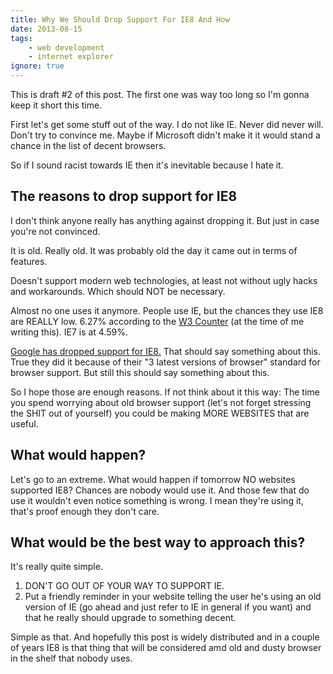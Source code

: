 ```yaml
---
title: Why We Should Drop Support For IE8 And How
date: 2013-08-15
tags:
    - web development
    - internet explorer
ignore: true
---
```

This is draft #2 of this post. The first one was way too long so I'm gonna keep it short this time.

First let's get some stuff out of the way. I do not like IE. Never did never will. Don't try to convince me. Maybe if Microsoft didn't make it it would stand a chance in the list of decent browsers.

So if I sound racist towards IE then it's inevitable because I hate it.

## The reasons to drop support for IE8

I don't think anyone really has anything against dropping it. But just in case you're not convinced.

It is old. Really old. It was probably old the day it came out in terms of features.

Doesn't support modern web technologies, at least not without ugly hacks and workarounds. Which should NOT be necessary.

Almost no one uses it anymore. People use IE, but the chances they use IE8 are REALLY low. 6.27% according to the
[W3 Counter](http://www.w3counter.com/globalstats.php) (at the time of me writing this). IE7 is at 4.59%.

[Google has dropped support for IE8.](http://googleappsupdates.blogspot.co.uk/2012/09/supporting-modern-browsers-internet.html) That should say something about this. True they did it because of their "3 latest versions of browser" standard for browser support. But still this should say something about this.

So I hope those are enough reasons. If not think about it this way: The time you spend worrying about old browser support (let's not forget stressing the SHIT out of yourself) you could be making MORE WEBSITES that are useful.

## What would happen?

Let's go to an extreme. What would happen if tomorrow NO websites supported IE8? Chances are nobody would use it. And those few that do use it wouldn't even notice something is wrong. I mean they're using it, that's proof enough they don't care.

## What would be the best way to approach this?

It's really quite simple.

1. DON'T GO OUT OF YOUR WAY TO SUPPORT IE.
1. Put a friendly reminder in your website telling the user he's using an old
   version of IE (go ahead and just refer to IE in general if you want) and
   that he really should upgrade to something decent.

Simple as that. And hopefully this post is widely distributed and in a couple of years IE8 is that thing that will be considered amd old and dusty browser in the shelf that nobody uses.
